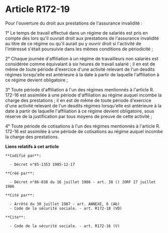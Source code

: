 # Article R172-19

Pour l'ouverture du droit aux prestations de l'assurance invalidité :

1° Le temps de travail effectué dans un régime de salariés est pris en compte dès lors qu'il ouvrait droit aux prestations de
l'assurance invalidité au titre de ce régime ou qu'il aurait pu y ouvrir droit si l'activité de l'intéressé s'était
poursuivie dans les mêmes conditions de périodicité ;

2° Chaque journée d'affiliation à un régime de travailleurs non salariés est considérée comme équivalant à six heures de
travail salarié ; il en est de même de toute période d'exercice d'une activité relevant de l'un desdits régimes lorsqu'elle
est antérieure à la date à partir de laquelle l'affiliation à ce régime devient obligatoire ;

3° Toute période d'affiliation à l'un des régimes mentionnés à l'article R. 172-16 est assimilée à une période d'affiliation
au régime auquel incombe la charge des prestations ; il en est de même de toute période d'exercice d'une activité relevant de
l'un desdits régimes lorsqu'elle est antérieure à la date à partir de laquelle l'affiliation à ce régime devient obligatoire,
sous réserve de la justification par tous moyens de preuve de cette activité ;

4° Toute période de cotisations à l'un des régimes mentionnés à l'article R. 172-16 est assimilée à une période de
cotisations au régime auquel incombe la charge des prestations.

**Liens relatifs à cet article**

	**Codifié par**:

	  - Décret n°85-1353 1985-12-17

	**Créé par**:

	  - Décret n°86-838 du 16 juillet 1986 - art. 38 () JORF 17 juillet 1986

	**Cité par**:

	  - Arrêté du 30 juillet 1987 - art. ANNEXE, 6 (Ab)
	  - Code de la sécurité sociale. - art. R172-18 (VD)

	**Cite**:

	  - Code de la sécurité sociale. - art. R172-16 (V)
